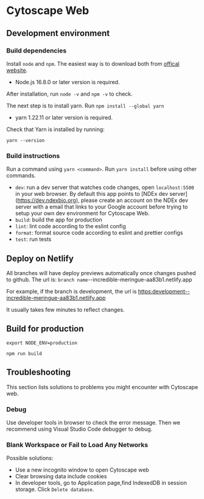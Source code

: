 # Cytoscape Web

## Development environment
### Build dependencies
Install `node` and `npm`. The easiest way is to download both from [offical website](https://nodejs.org/en/).

- Node.js 16.8.0 or later version is required.

After installation, run `node -v` and `npm -v` to check.

The next step is to install yarn. Run `npm install --global yarn`

- yarn 1.22.11 or later version is required.

Check that Yarn is installed by running:

`yarn --version`

### Build instructions

Run a command using `yarn <command>`.  Run `yarn install` before using other commands.

- `dev`: run a dev server that watches code changes, open `localhost:5500` in your web browser. By default this app points to [NDEx dev server] (https://dev.ndexbio.org), please create an account on the NDEx dev server with a email that links to your Google account before trying to setup your own dev environment for Cytoscape Web.
- `build`: build the app for production
- `lint`: lint code according to the eslint config
- `format`: format source code according to eslint and prettier configs
- `test`: run tests

## Deploy on Netlify
All branches will have deploy previews automatically once changes pushed to github. The url is:
`branch name`--incredible-meringue-aa83b1.netlify.app  

For example, if the branch is development, the url is <https:development--incredible-meringue-aa83b1.netlify.app>

It usually takes few minutes to reflect changes.

## Build for production

`export NODE_ENV=production`

`npm run build`


## Troubleshooting
This section lists solutions to problems you might encounter with Cytoscape web.

### Debug
Use developer tools in browser to check the error message. Then we recommend using Visual Studio Code debugger to debug.

### Blank Workspace or Fail to Load Any Networks
Possible solutions:
- Use a new incognito window to open Cytoscape web
- Clear browsing data include cookies
- In developer tools, go to Application page,find IndexedDB in session storage. Click `Delete database`.
